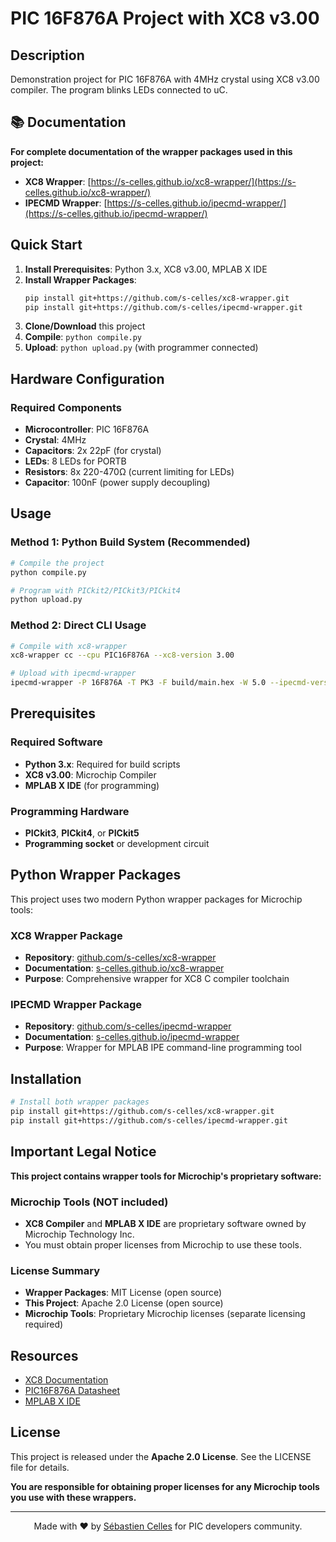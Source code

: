 # PIC 16F876A Project with XC8 v3.00

## Description
Demonstration project for PIC 16F876A with 4MHz crystal using XC8 v3.00 compiler.
The program blinks LEDs connected to uC.

## 📚 Documentation

**For complete documentation of the wrapper packages used in this project:**

- **XC8 Wrapper**: [https://s-celles.github.io/xc8-wrapper/](https://s-celles.github.io/xc8-wrapper/)
- **IPECMD Wrapper**: [https://s-celles.github.io/ipecmd-wrapper/](https://s-celles.github.io/ipecmd-wrapper/)

## Quick Start

1. **Install Prerequisites**: Python 3.x, XC8 v3.00, MPLAB X IDE
2. **Install Wrapper Packages**:
   ```bash
   pip install git+https://github.com/s-celles/xc8-wrapper.git
   pip install git+https://github.com/s-celles/ipecmd-wrapper.git
   ```
3. **Clone/Download** this project
4. **Compile**: `python compile.py`
5. **Upload**: `python upload.py` (with programmer connected)

## Hardware Configuration

### Required Components
- **Microcontroller**: PIC 16F876A
- **Crystal**: 4MHz
- **Capacitors**: 2x 22pF (for crystal)
- **LEDs**: 8 LEDs for PORTB
- **Resistors**: 8x 220-470Ω (current limiting for LEDs)
- **Capacitor**: 100nF (power supply decoupling)

## Usage

### Method 1: Python Build System (Recommended)
```bash
# Compile the project
python compile.py

# Program with PICkit2/PICkit3/PICkit4
python upload.py
```

### Method 2: Direct CLI Usage
```bash
# Compile with xc8-wrapper
xc8-wrapper cc --cpu PIC16F876A --xc8-version 3.00

# Upload with ipecmd-wrapper
ipecmd-wrapper -P 16F876A -T PK3 -F build/main.hex -W 5.0 --ipecmd-version 6.20
```

## Prerequisites

### Required Software
- **Python 3.x**: Required for build scripts
- **XC8 v3.00**: Microchip Compiler
- **MPLAB X IDE** (for programming)

### Programming Hardware
- **PICkit3**, **PICkit4**, or **PICkit5**
- **Programming socket** or development circuit
## Python Wrapper Packages

This project uses two modern Python wrapper packages for Microchip tools:

### XC8 Wrapper Package
- **Repository**: [github.com/s-celles/xc8-wrapper](https://github.com/s-celles/xc8-wrapper)
- **Documentation**: [s-celles.github.io/xc8-wrapper](https://s-celles.github.io/xc8-wrapper/)
- **Purpose**: Comprehensive wrapper for XC8 C compiler toolchain

### IPECMD Wrapper Package
- **Repository**: [github.com/s-celles/ipecmd-wrapper](https://github.com/s-celles/ipecmd-wrapper)
- **Documentation**: [s-celles.github.io/ipecmd-wrapper](https://s-celles.github.io/ipecmd-wrapper/)
- **Purpose**: Wrapper for MPLAB IPE command-line programming tool

## Installation

```bash
# Install both wrapper packages
pip install git+https://github.com/s-celles/xc8-wrapper.git
pip install git+https://github.com/s-celles/ipecmd-wrapper.git
```

## Important Legal Notice

**This project contains wrapper tools for Microchip's proprietary software:**

### Microchip Tools (NOT included)
- **XC8 Compiler** and **MPLAB X IDE** are proprietary software owned by Microchip Technology Inc.
- You must obtain proper licenses from Microchip to use these tools.

### License Summary
- **Wrapper Packages**: MIT License (open source)
- **This Project**: Apache 2.0 License (open source)
- **Microchip Tools**: Proprietary Microchip licenses (separate licensing required)

## Resources

- [XC8 Documentation](https://www.microchip.com/en-us/tools-resources/develop/mplab-xc-compilers)
- [PIC16F876A Datasheet](https://ww1.microchip.com/downloads/en/DeviceDoc/39582b.pdf)
- [MPLAB X IDE](https://www.microchip.com/en-us/tools-resources/develop/mplab-x-ide)

## License

This project is released under the **Apache 2.0 License**. See the LICENSE file for details.

**You are responsible for obtaining proper licenses for any Microchip tools you use with these wrappers.**

---

<div align="center">

Made with ❤️ by [Sébastien Celles](https://github.com/s-celles) for PIC developers community.

</div>

